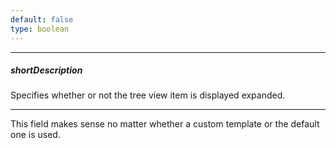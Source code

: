 ```yaml
---
default: false
type: boolean
---
```

---
##### shortDescription
Specifies whether or not the tree view item is displayed expanded.

---
This field makes sense no matter whether a custom template or the default one is used.
